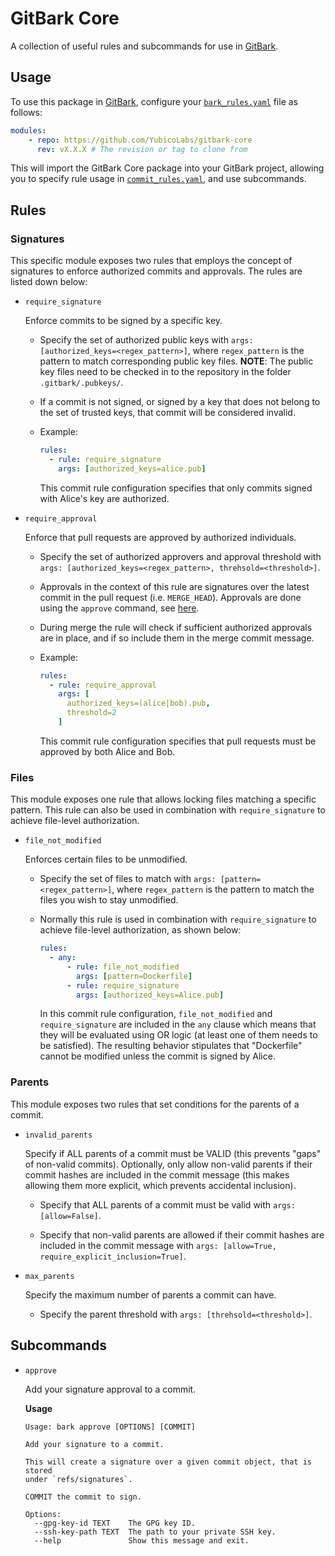 # GitBark Core

A collection of useful rules and subcommands for use in 
[GitBark](https://github.com/YubicoLabs/gitbark).


## Usage
To use this package in [GitBark](https://github.com/YubicoLabs/gitbark), configure your [`bark_rules.yaml`]( https://github.com/YubicoLabs/gitbark) file as follows:

```yaml
modules: 
    - repo: https://github.com/YubicoLabs/gitbark-core
      rev: vX.X.X # The revision or tag to clone from
```

This will import the GitBark Core package into your GitBark project, allowing you to specify rule usage in [`commit_rules.yaml`](https://github.com/YubicoLabs/gitbark), and use subcommands.


## Rules

### Signatures
This specific module exposes two rules that employs the concept of signatures to enforce authorized commits and approvals. The rules are listed down below:

* `require_signature`

  Enforce commits to be signed by a specific key.

  * Specify the set of authorized public keys with `args: [authorized_keys=<regex_pattern>]`, where `regex_pattern` is the pattern to match corresponding public key files. **NOTE**: The public key files need to be checked in to the repository in the folder `.gitbark/.pubkeys/`.
  * If a commit is not signed, or signed by a key that does not belong to the set of trusted keys, that commit will be considered invalid.

  * Example:
    ```yaml
    rules:
      - rule: require_signature
        args: [authorized_keys=alice.pub]
    ```
    This commit rule configuration specifies that only commits signed with Alice's key are authorized.

* `require_approval`

  Enforce that pull requests are approved by authorized individuals. 

  * Specify the set of authorized approvers and approval threshold with `args: [authorized_keys=<regex_pattern>, threhsold=<threshold>]`.

  * Approvals in the context of this rule are signatures over the latest commit in the pull request (i.e. `MERGE_HEAD`). Approvals are done using the `approve` command, see [here](#rules).

  * During merge the rule will check if sufficient authorized approvals are in place, and if so include them in the merge commit message.

  * Example:
    ```yaml
    rules:
      - rule: require_approval
        args: [
          authorized_keys=(alice|bob).pub,
          threshold=2
        ]
    ```
    This commit rule configuration specifies that pull requests must be approved by both Alice and Bob.

### Files
This module exposes one rule that allows locking files matching a specific pattern. This rule can also be used in combination with `require_signature` to achieve file-level authorization.

* `file_not_modified`
  
  Enforces certain files to be unmodified.

  * Specify the set of files to match with `args: [pattern=<regex_pattern>]`, where `regex_pattern` is the pattern to match the files you wish to stay unmodified. 

  * Normally this rule is used in combination with `require_signature` to achieve file-level authorization, as shown below:

    ```yaml
    rules:
      - any:
          - rule: file_not_modified
            args: [pattern=Dockerfile]
          - rule: require_signature
            args: [authorized_keys=Alice.pub]
    ```

    In this commit rule configuration, `file_not_modified` and `require_signature` are included in the `any` clause which means that they will be evaluated using OR logic (at least one of them needs to be satisfied). The resulting behavior stipulates that "Dockerfile" cannot be modified unless the commit is signed by Alice.

### Parents
This module exposes two rules that set conditions for the parents of a commit. 

* `invalid_parents`
  
  Specify if ALL parents of a commit must be VALID (this prevents "gaps" of non-valid commits). Optionally, only allow non-valid parents if their commit hashes are included in the commit message (this makes allowing them more explicit, which prevents accidental inclusion).

  * Specify that ALL parents of a commit must be valid with `args: [allow=False]`. 

  * Specify that non-valid parents are allowed if their commit hashes are included in the commit message with `args: [allow=True, require_explicit_inclusion=True]`.

* `max_parents`

  Specify the maximum number of parents a commit can have.

  * Specify the parent threshold with `args: [threhsold=<threshold>]`.


## Subcommands

* `approve`

  Add your signature approval to a commit.

  **Usage**

  ```
  Usage: bark approve [OPTIONS] [COMMIT]

  Add your signature to a commit.

  This will create a signature over a given commit object, that is stored
  under `refs/signatures`.

  COMMIT the commit to sign.

  Options:
    --gpg-key-id TEXT    The GPG key ID.
    --ssh-key-path TEXT  The path to your private SSH key.
    --help               Show this message and exit.
  ```


  








